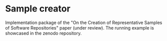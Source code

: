 # Sample creator 

Implementation package of the "On the Creation of Representative Samples of Software Repositories" paper (under review). 
The running example is showcased in the zenodo repository.

<!-- The data is in a CSV format, containing the targeted variables of the running example: "likes" and "type" named "repository.csv".

For each case of the running example (i.e., one numerical, one categorical, and two variables of different type) we provide a jupyter notebook to reproduce the results, along with the HTML file of the execution.

The dependencies can be installed using the requirements.txt file. -->